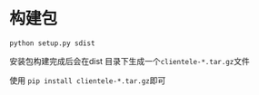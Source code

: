 # 构建包
`python setup.py sdist`

安装包构建完成后会在dist 目录下生成一个`clientele-*.tar.gz`文件

使用 `pip install clientele-*.tar.gz`即可